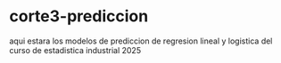 # corte3-prediccion
aqui estara los modelos de prediccion de regresion lineal y logistica del curso de estadistica industrial 2025
